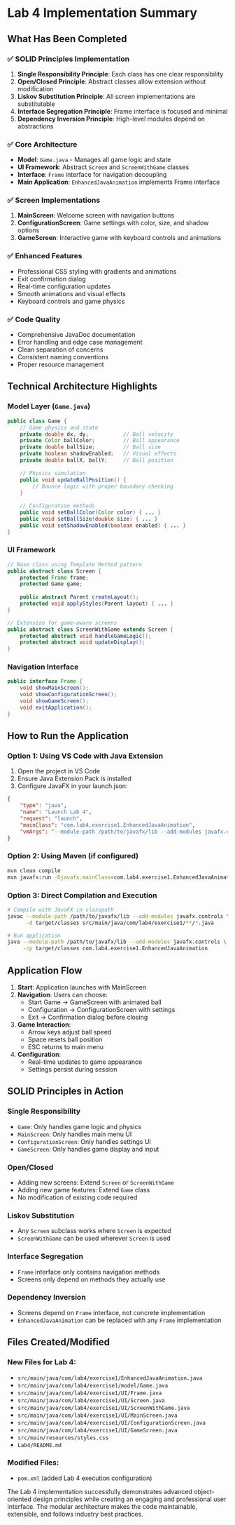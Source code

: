 # Lab 4 Implementation Summary

## What Has Been Completed

### ✅ SOLID Principles Implementation
1. **Single Responsibility Principle**: Each class has one clear responsibility
2. **Open/Closed Principle**: Abstract classes allow extension without modification
3. **Liskov Substitution Principle**: All screen implementations are substitutable
4. **Interface Segregation Principle**: Frame interface is focused and minimal
5. **Dependency Inversion Principle**: High-level modules depend on abstractions

### ✅ Core Architecture
- **Model**: `Game.java` - Manages all game logic and state
- **UI Framework**: Abstract `Screen` and `ScreenWithGame` classes
- **Interface**: `Frame` interface for navigation decoupling
- **Main Application**: `EnhancedJavaAnimation` implements Frame interface

### ✅ Screen Implementations
1. **MainScreen**: Welcome screen with navigation buttons
2. **ConfigurationScreen**: Game settings with color, size, and shadow options
3. **GameScreen**: Interactive game with keyboard controls and animations

### ✅ Enhanced Features
- Professional CSS styling with gradients and animations
- Exit confirmation dialog
- Real-time configuration updates
- Smooth animations and visual effects
- Keyboard controls and game physics

### ✅ Code Quality
- Comprehensive JavaDoc documentation
- Error handling and edge case management
- Clean separation of concerns
- Consistent naming conventions
- Proper resource management

## Technical Architecture Highlights

### Model Layer (`Game.java`)
```java
public class Game {
    // Game physics and state
    private double dx, dy;           // Ball velocity
    private Color ballColor;         // Ball appearance
    private double ballSize;         // Ball size
    private boolean shadowEnabled;   // Visual effects
    private double ballX, ballY;     // Ball position
    
    // Physics simulation
    public void updateBallPosition() {
        // Bounce logic with proper boundary checking
    }
    
    // Configuration methods
    public void setBallColor(Color color) { ... }
    public void setBallSize(double size) { ... }
    public void setShadowEnabled(boolean enabled) { ... }
}
```

### UI Framework
```java
// Base class using Template Method pattern
public abstract class Screen {
    protected Frame frame;
    protected Game game;
    
    public abstract Parent createLayout();
    protected void applyStyles(Parent layout) { ... }
}

// Extension for game-aware screens
public abstract class ScreenWithGame extends Screen {
    protected abstract void handleGameLogic();
    protected abstract void updateDisplay();
}
```

### Navigation Interface
```java
public interface Frame {
    void showMainScreen();
    void showConfigurationScreen();
    void showGameScreen();
    void exitApplication();
}
```

## How to Run the Application

### Option 1: Using VS Code with Java Extension
1. Open the project in VS Code
2. Ensure Java Extension Pack is installed
3. Configure JavaFX in your launch.json:
```json
{
    "type": "java",
    "name": "Launch Lab 4",
    "request": "launch",
    "mainClass": "com.lab4.exercise1.EnhancedJavaAnimation",
    "vmArgs": "--module-path /path/to/javafx/lib --add-modules javafx.controls,javafx.fxml"
}
```

### Option 2: Using Maven (if configured)
```bash
mvn clean compile
mvn javafx:run -Djavafx.mainClass=com.lab4.exercise1.EnhancedJavaAnimation
```

### Option 3: Direct Compilation and Execution
```bash
# Compile with JavaFX in classpath
javac --module-path /path/to/javafx/lib --add-modules javafx.controls \
      -d target/classes src/main/java/com/lab4/exercise1/**/*.java

# Run application
java --module-path /path/to/javafx/lib --add-modules javafx.controls \
     -cp target/classes com.lab4.exercise1.EnhancedJavaAnimation
```

## Application Flow

1. **Start**: Application launches with MainScreen
2. **Navigation**: Users can choose:
   - Start Game → GameScreen with animated ball
   - Configuration → ConfigurationScreen with settings
   - Exit → Confirmation dialog before closing
3. **Game Interaction**: 
   - Arrow keys adjust ball speed
   - Space resets ball position
   - ESC returns to main menu
4. **Configuration**: 
   - Real-time updates to game appearance
   - Settings persist during session

## SOLID Principles in Action

### Single Responsibility
- `Game`: Only handles game logic and physics
- `MainScreen`: Only handles main menu UI
- `ConfigurationScreen`: Only handles settings UI
- `GameScreen`: Only handles game display and input

### Open/Closed
- Adding new screens: Extend `Screen` or `ScreenWithGame`
- Adding new game features: Extend `Game` class
- No modification of existing code required

### Liskov Substitution
- Any `Screen` subclass works where `Screen` is expected
- `ScreenWithGame` can be used wherever `Screen` is used

### Interface Segregation
- `Frame` interface only contains navigation methods
- Screens only depend on methods they actually use

### Dependency Inversion
- Screens depend on `Frame` interface, not concrete implementation
- `EnhancedJavaAnimation` can be replaced with any `Frame` implementation

## Files Created/Modified

### New Files for Lab 4:
- `src/main/java/com/lab4/exercise1/EnhancedJavaAnimation.java`
- `src/main/java/com/lab4/exercise1/model/Game.java`
- `src/main/java/com/lab4/exercise1/UI/Frame.java`
- `src/main/java/com/lab4/exercise1/UI/Screen.java`
- `src/main/java/com/lab4/exercise1/UI/ScreenWithGame.java`
- `src/main/java/com/lab4/exercise1/UI/MainScreen.java`
- `src/main/java/com/lab4/exercise1/UI/ConfigurationScreen.java`
- `src/main/java/com/lab4/exercise1/UI/GameScreen.java`
- `src/main/resources/styles.css`
- `Lab4/README.md`

### Modified Files:
- `pom.xml` (added Lab 4 execution configuration)

The Lab 4 implementation successfully demonstrates advanced object-oriented design principles while creating an engaging and professional user interface. The modular architecture makes the code maintainable, extensible, and follows industry best practices.
